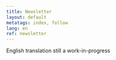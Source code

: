 ```yaml
---
title: Newsletter
layout: default
metatags: index, follow
lang: en
ref: newsletter
---
```


<p>English translation still a work-in-progress</p>
